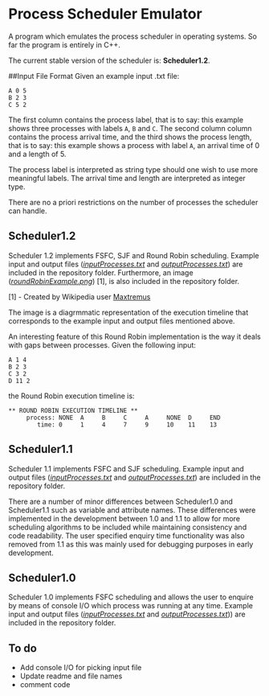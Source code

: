 # Process Scheduler Emulator

A program which emulates the process scheduler in operating systems.
So far the program is entirely in C++.

The current stable version of the scheduler is: **Scheduler1.2**.

##Input File Format
Given an example input .txt file:
```
A 0 5
B 2 3
C 5 2
```
The first column contains the process label, that is to say: this example shows three processes with labels `A`, `B` and `C`. The second column column contains the process arrival time, and the third shows the process length, that is to say: this example shows a process with label `A`, an arrival time of 0 and a length of 5.

The process label is interpreted as string type should one wish to use more meaningful labels.
The arrival time and length are interpreted as integer type.

There are no a priori restrictions on the number of processes the scheduler can handle.

## Scheduler1.2
Scheduler 1.2 implements FSFC, SJF and Round Robin scheduling. Example input and output files ([*inputProcesses.txt*](Scheduler1.2/inputProcesses.txt) and [*outputProcesses.txt*](Scheduler1.2/outputProcesses.txt)) are included in the repository folder. Furthermore, an image ([*roundRobinExample.png*](Scheduler1.2/roundRobinExample.png)) [1], is also included in the repository folder.

[1] - Created by Wikipedia user [Maxtremus](https://en.wikipedia.org/wiki/Round-robin_scheduling#/media/File:Round-robin_schedule_quantum_3.png "Round Robin example image credits")

The image is a diagrmmatic representation of the execution timeline that corresponds to the example input and output files mentioned above.

An interesting feature of this Round Robin implementation is the way it deals with gaps between processes. Given the following input:

```
A 1 4
B 2 3
C 3 2
D 11 2
```

the Round Robin execution timeline is:

```
** ROUND ROBIN EXECUTION TIMELINE **
     process: NONE  A     B     C     A     NONE  D     END   
        time: 0     1     4     7     9     10    11    13    
```

## Scheduler1.1
Scheduler 1.1 implements FSFC and SJF scheduling. Example input and output files ([*inputProcesses.txt*](Scheduler1.1/inputProcesses.txt) and [*outputProcesses.txt*](Scheduler1.1/outputProcesses.txt)) are included in the repository folder.

There are a number of minor differences between Scheduler1.0 and Scheduler1.1 such as variable and attribute names. These differences were implemented in the development between 1.0 and 1.1 to allow for more scheduling algorithms to be included while maintaining consistency and code readability.
The user specified enquiry time functionality was also removed from 1.1 as this was mainly used for debugging purposes in early development.

## Scheduler1.0
Scheduler 1.0 implements FSFC scheduling and allows the user to enquire by means of console I/O which process was running at any time. Example input and output files ([*inputProcesses.txt*](Scheduler1.0/inputProcesses.txt) and [*outputProcesses.txt*](Scheduler1.0/outputProcesses.txt))) are included in the repository folder.

## To do
- Add console I/O for picking input file
- Update readme and file names
- comment code
